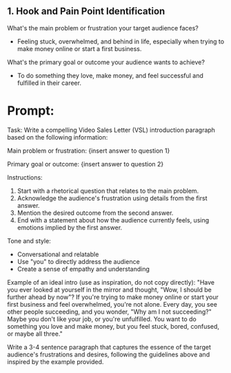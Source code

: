 
## 1. Hook and Pain Point Identification
What's the main problem or frustration your target audience faces?
- Feeling stuck, overwhelmed, and behind in life, especially when trying to make money online or start a first business.

What's the primary goal or outcome your audience wants to achieve?
- To do something they love, make money, and feel successful and fulfilled in their career.


# Prompt:
Task: Write a compelling Video Sales Letter (VSL) introduction paragraph based on the following information:

Main problem or frustration:
{insert answer to question 1}

Primary goal or outcome:
{insert answer to question 2}

Instructions:
1. Start with a rhetorical question that relates to the main problem.
2. Acknowledge the audience's frustration using details from the first answer.
3. Mention the desired outcome from the second answer.
4. End with a statement about how the audience currently feels, using emotions implied by the first answer.

Tone and style:
- Conversational and relatable
- Use "you" to directly address the audience
- Create a sense of empathy and understanding

Example of an ideal intro (use as inspiration, do not copy directly):
"Have you ever looked at yourself in the mirror and thought, "Wow, I should be further ahead by now"? If you're trying to make money online or start your first business and feel overwhelmed, you're not alone. Every day, you see other people succeeding, and you wonder, "Why am I not succeeding?" Maybe you don't like your job, or you're unfulfilled. You want to do something you love and make money, but you feel stuck, bored, confused, or maybe all three."

Write a 3-4 sentence paragraph that captures the essence of the target audience's frustrations and desires, following the guidelines above and inspired by the example provided.
